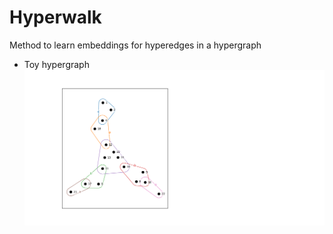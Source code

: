 # Hyperwalk 

Method to learn embeddings for hyperedges in a hypergraph

* Toy hypergraph \
![Alt text](images/toy_graph.png)